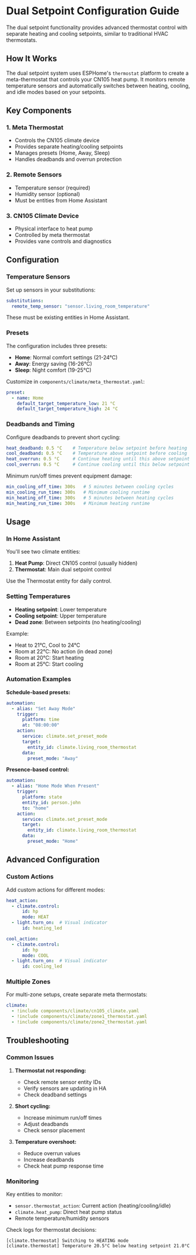 # Dual Setpoint Configuration Guide

The dual setpoint functionality provides advanced thermostat control with separate heating and cooling setpoints, similar to traditional HVAC thermostats.

## How It Works

The dual setpoint system uses ESPHome's `thermostat` platform to create a meta-thermostat that controls your CN105 heat pump. It monitors remote temperature sensors and automatically switches between heating, cooling, and idle modes based on your setpoints.

## Key Components

### 1. Meta Thermostat
- Controls the CN105 climate device
- Provides separate heating/cooling setpoints
- Manages presets (Home, Away, Sleep)
- Handles deadbands and overrun protection

### 2. Remote Sensors
- Temperature sensor (required)
- Humidity sensor (optional)
- Must be entities from Home Assistant

### 3. CN105 Climate Device
- Physical interface to heat pump
- Controlled by meta thermostat
- Provides vane controls and diagnostics

## Configuration

### Temperature Sensors

Set up sensors in your substitutions:

```yaml
substitutions:
  remote_temp_sensor: "sensor.living_room_temperature"
```

These must be existing entities in Home Assistant.

### Presets

The configuration includes three presets:

- **Home**: Normal comfort settings (21-24°C)
- **Away**: Energy saving (16-26°C) 
- **Sleep**: Night comfort (19-25°C)

Customize in `components/climate/meta_thermostat.yaml`:

```yaml
preset:
  - name: Home
    default_target_temperature_low: 21 °C
    default_target_temperature_high: 24 °C
```

### Deadbands and Timing

Configure deadbands to prevent short cycling:

```yaml
heat_deadband: 0.5 °C    # Temperature below setpoint before heating
cool_deadband: 0.5 °C    # Temperature above setpoint before cooling
heat_overrun: 0.5 °C     # Continue heating until this above setpoint
cool_overrun: 0.5 °C     # Continue cooling until this below setpoint
```

Minimum run/off times prevent equipment damage:

```yaml
min_cooling_off_time: 300s   # 5 minutes between cooling cycles
min_cooling_run_time: 300s   # Minimum cooling runtime
min_heating_off_time: 300s   # 5 minutes between heating cycles  
min_heating_run_time: 300s   # Minimum heating runtime
```

## Usage

### In Home Assistant

You'll see two climate entities:

1. **Heat Pump**: Direct CN105 control (usually hidden)
2. **Thermostat**: Main dual setpoint control

Use the Thermostat entity for daily control.

### Setting Temperatures

- **Heating setpoint**: Lower temperature
- **Cooling setpoint**: Upper temperature
- **Dead zone**: Between setpoints (no heating/cooling)

Example:
- Heat to 21°C, Cool to 24°C
- Room at 22°C: No action (in dead zone)
- Room at 20°C: Start heating
- Room at 25°C: Start cooling

### Automation Examples

**Schedule-based presets:**
```yaml
automation:
  - alias: "Set Away Mode"
    trigger:
      platform: time
      at: "08:00:00"
    action:
      service: climate.set_preset_mode
      target:
        entity_id: climate.living_room_thermostat
      data:
        preset_mode: "Away"
```

**Presence-based control:**
```yaml
automation:
  - alias: "Home Mode When Present"
    trigger:
      platform: state
      entity_id: person.john
      to: "home"
    action:
      service: climate.set_preset_mode
      target:
        entity_id: climate.living_room_thermostat
      data:
        preset_mode: "Home"
```

## Advanced Configuration

### Custom Actions

Add custom actions for different modes:

```yaml
heat_action:
  - climate.control:
      id: hp
      mode: HEAT
  - light.turn_on:  # Visual indicator
      id: heating_led

cool_action:
  - climate.control:
      id: hp  
      mode: COOL
  - light.turn_on:  # Visual indicator
      id: cooling_led
```

### Multiple Zones

For multi-zone setups, create separate meta thermostats:

```yaml
climate:
  - !include components/climate/cn105_climate.yaml
  - !include components/climate/zone1_thermostat.yaml  
  - !include components/climate/zone2_thermostat.yaml
```

## Troubleshooting

### Common Issues

1. **Thermostat not responding:**
   - Check remote sensor entity IDs
   - Verify sensors are updating in HA
   - Check deadband settings

2. **Short cycling:**
   - Increase minimum run/off times
   - Adjust deadbands
   - Check sensor placement

3. **Temperature overshoot:**
   - Reduce overrun values
   - Increase deadbands
   - Check heat pump response time

### Monitoring

Key entities to monitor:

- `sensor.thermostat_action`: Current action (heating/cooling/idle)
- `climate.heat_pump`: Direct heat pump status
- Remote temperature/humidity sensors

Check logs for thermostat decisions:
```
[climate.thermostat] Switching to HEATING mode
[climate.thermostat] Temperature 20.5°C below heating setpoint 21.0°C
```
